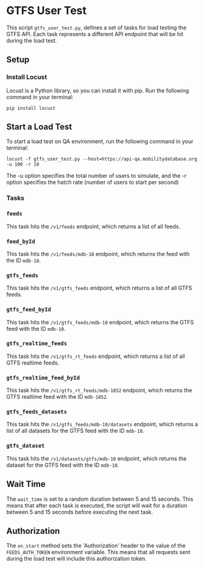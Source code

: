 # GTFS User Test

This script `gtfs_user_test.py`, defines a set of tasks for load testing the GTFS API. Each task represents a different API endpoint that will be hit during the load test.

## Setup

### Install Locust

Locust is a Python library, so you can install it with pip. Run the following command in your terminal:

```
pip install locust
```

## Start a Load Test

To start a load test on QA environment, run the following command in your terminal:
```
locust -f gtfs_user_test.py --host=https://api-qa.mobilitydatabase.org -u 100 -r 10
```
The -u option specifies the total number of users to simulate, and the -r option specifies the hatch rate (number of users to start per second)

### Tasks

### `feeds`

This task hits the `/v1/feeds` endpoint, which returns a list of all feeds.

### `feed_byId`

This task hits the `/v1/feeds/mdb-10` endpoint, which returns the feed with the ID `mdb-10`.

### `gtfs_feeds`

This task hits the `/v1/gtfs_feeds` endpoint, which returns a list of all GTFS feeds.

### `gtfs_feed_byId`

This task hits the `/v1/gtfs_feeds/mdb-10` endpoint, which returns the GTFS feed with the ID `mdb-10`.

### `gtfs_realtime_feeds`

This task hits the `/v1/gtfs_rt_feeds` endpoint, which returns a list of all GTFS realtime feeds.

### `gtfs_realtime_feed_byId`

This task hits the `/v1/gtfs_rt_feeds/mdb-1852` endpoint, which returns the GTFS realtime feed with the ID `mdb-1852`.

### `gtfs_feeds_datasets`

This task hits the `/v1/gtfs_feeds/mdb-10/datasets` endpoint, which returns a list of all datasets for the GTFS feed with the ID `mdb-10`.

### `gtfs_dataset`

This task hits the `/v1/datasets/gtfs/mdb-10` endpoint, which returns the dataset for the GTFS feed with the ID `mdb-10`.

## Wait Time

The `wait_time` is set to a random duration between 5 and 15 seconds. This means that after each task is executed, the script will wait for a duration between 5 and 15 seconds before executing the next task.

## Authorization

The `on_start` method sets the 'Authorization' header to the value of the `FEEDS_AUTH_TOKEN` environment variable. This means that all requests sent during the load test will include this authorization token.

